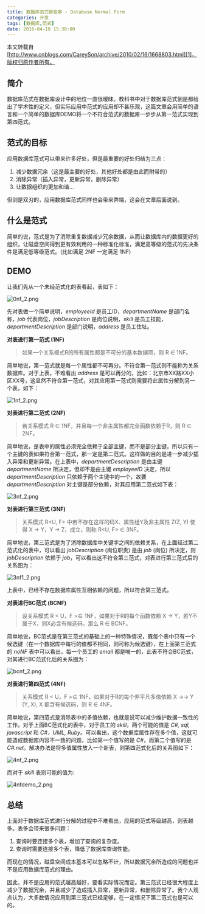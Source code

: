 ```yaml
---
title: 数据库范式那些事 - Database Normal Form
categories: 开发
tags: [数据库,范式]
date: 2016-04-18 15:38:00
---
```


本文转载自 [http://www.cnblogs.com/CareySon/archive/2010/02/16/1668803.html][1]，版权归原作者所有。

简介
--

数据库范式在数据库设计中的地位一直很暧昧，教科书中对于数据库范式倒是都给出了学术性的定义，但实际应用中范式的应用却不甚乐观，这篇文章会用简单的语言和一个简单的数据库DEMO将一个不符合范式的数据库一步步从第一范式实现到第四范式。

范式的目标
-----

应用数据库范式可以带来许多好处，但是最重要的好处归结为三点：

 1. 减少数据冗余（这是最主要的好处，其他好处都是由此而附带的）
 2. 消除异常（插入异常，更新异常，删除异常）
 3. 让数据组织的更加和谐…

但剑是双刃的，应用数据库范式同样也会带来弊端，这会在文章后面说到。

什么是范式
-----

简单的说，范式是为了消除重复数据减少冗余数据，从而让数据库内的数据更好的组织，让磁盘空间得到更有效利用的一种标准化标准，满足高等级的范式的先决条件是满足低等级范式。(比如满足 2NF 一定满足 1NF)

DEMO
----

让我们先从一个未经范式化的表看起，表如下：

![0nf_2.png][2]

先对表做一个简单说明，*employeeId* 是员工ID，*departmentName* 是部门名称，*job* 代表岗位，*jobDescription* 是岗位说明，*skill* 是员工技能，*departmentDescription* 是部门说明，*address* 是员工住址。

**对表进行第一范式 (1NF)**

> 如果一个关系模式R的所有属性都是不可分的基本数据项，则 R ∈ 1NF。

简单地说，第一范式就是每一个属性都不可再分。不符合第一范式则不能称为关系数据库。对于上表，不难看出 *address* 是可以再分的，比如：北京市XX路XX小区XX号，这显然不符合第一范式，对其应用第一范式则需要将此属性分解到另一个表，如下：

![1nf_2.png][3]

**对表进行第二范式 (2NF)**

> 若关系模式 R ∈ 1NF，并且每一个非主属性都完全函数依赖于R，则 R ∈ 2NF。

简单地说，是表中的属性必须完全依赖于全部主键，而不是部分主键。所以只有一个主键的表如果符合第一范式，那一定是第二范式。这样做的目的是进一步减少插入异常和更新异常。在上表中，*departmentDescription* 是由主键 *departmentName* 所决定，但却不是由主键 *employeeID* 决定，所以 *departmentDescription* 只依赖于两个主键中的一个，故要 *departmentDescription* 对主键是部分依赖，对其应用第二范式如下表：

![3nf_2.png][4]

**对表进行第三范式 (3NF)**

> 关系模式 R<U, F> 中若不存在这样的码X、属性组Y及非主属性 Z(Z, Y) 使得 X → Y，Y → Z，成立，则称 R<U, F> ∈ 3NF。

简单地说，第三范式是为了消除数据库中关键字之间的依赖关系，在上面经过第二范式化的表中，可以看出 *jobDescription* (岗位职责) 是由 *job* (岗位) 所决定，则 *jobDescription* 依赖于 *job*，可以看出这不符合第三范式，对表进行第三范式后的关系图为：

![3nf1_2.png][5]

上表中，已经不存在数据库属性互相依赖的问题，所以符合第三范式。

**对表进行BC范式 (BCNF)**

> 设关系模式 R < U，F >∈ 1NF，如果对于R的每个函数依赖 X → Y，若Y不属于X，则X必含有候选码，那么 R ∈ BCNF。

简单地说，BC范式是在第三范式的基础上的一种特殊情况，既每个表中只有一个候选键（在一个数据库中每行的值都不相同，则可称为候选键），在上面第三范式的 *noNF* 表中可以看出，每一个员工的 *email* 都是唯一的，此表不符合BC范式，对其进行BC范式化后的关系图为：

![bcnf_2.png][6]

**对表进行第四范式 (4NF)**

> 关系模式 R < U，F >∈ 1NF，如果对于R的每个非平凡多值依赖 X →→ Y (Y, X), X 都含有候选码，则 R ∈ 4NF。

简单地说，第四范式是消除表中的多值依赖，也就是说可以减少维护数据一致性的工作。对于上面BC范式化的表中，对于员工的 *skill*，两个可能的值是 *C#, sql, javascript* 和 *C#，UML, Ruby*。可以看出，这个数据库属性存在多个值，这就可能造成数据库内容不一致的问题，比如第一个值写的是 *C#*，而第二个值写的是 *C#.net*。解决办法是将多值属性放入一个新表，则第四范式化后的关系图如下：

![4nf_2.png][7]

而对于 *skill* 表则可能的值为:

![4nfdemo_2.png][8]

总结
--

上面对于数据库范式进行分解的过程中不难看出，应用的范式等级越高，则表越多。表多会带来很多问题：

 1. 查询时要连接多个表，增加了查询的复杂度。
 2. 查询时需要连接多个表，降低了数据库查询性能。

而现在的情况，磁盘空间成本基本可以忽略不计，所以数据冗余所造成的问题也并不是应用数据库范式的理由。

因此，并不是应用的范式越高越好，要看实际情况而定。第三范式已经很大程度上减少了数据冗余，并且减少了造成插入异常，更新异常，和删除异常了。我个人观点认为，大多数情况应用到第三范式已经足够，在一定情况下第二范式也是可以的。

  [1]: http://www.cnblogs.com/CareySon/archive/2010/02/16/1668803.html
  [2]: https://82flex.com/usr/uploads/2016/04/1273221540.png
  [3]: https://82flex.com/usr/uploads/2016/04/406735291.png
  [4]: https://82flex.com/usr/uploads/2016/04/3493081340.png
  [5]: https://82flex.com/usr/uploads/2016/04/1948052125.png
  [6]: https://82flex.com/usr/uploads/2016/04/1069765505.png
  [7]: https://82flex.com/usr/uploads/2016/04/2454787178.png
  [8]: https://82flex.com/usr/uploads/2016/04/2983377307.png
